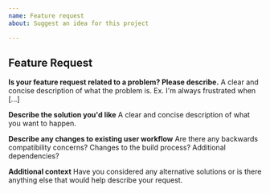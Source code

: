 ```yaml
---
name: Feature request
about: Suggest an idea for this project

---
```


## Feature Request

**Is your feature request related to a problem? Please describe.**
A clear and concise description of what the problem is. Ex. I'm always frustrated when [...]

**Describe the solution you'd like**
A clear and concise description of what you want to happen.

**Describe any changes to existing user workflow**
Are there any backwards compatibility concerns? Changes to the build process? Additional dependencies?

**Additional context**
Have you considered any alternative solutions or is there anything else that would help describe your request.
